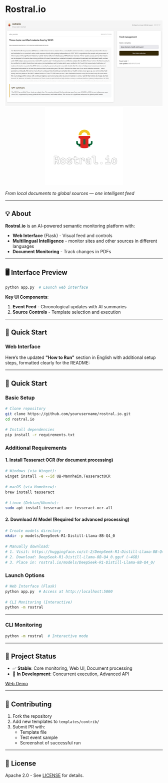 # Rostral.io

<p align="center">
  <img src="assets/screenshot-main.png" width="800" alt="Rostral Web Interface Screenshot">
  <br>
  <img src="assets/readme_logo_nobg.png" width="250" alt="Rostral Logo">
</p>

_From local documents to global sources — one intelligent feed_

---

## 💡 About

**Rostral.io** is an AI-powered semantic monitoring platform with:

- **Web Interface** (Flask) - Visual feed and controls
- **Multilingual Intelligence** - monitor sites and other sources in different languages
- **Document Monitoring** - Track changes in PDFs

---

## 🖥️ Interface Preview

```bash
python app.py  # Launch web interface
```


**Key UI Components**:
1. **Event Feed** - Chronological updates with AI summaries
2. **Source Controls** - Template selection and execution

---

## 🚀 Quick Start

### Web Interface
Here’s the updated **"How to Run"** section in English with additional setup steps, formatted clearly for the README:

---

## 🚀 Quick Start

### Basic Setup
```bash
# Clone repository
git clone https://github.com/yourusername/rostral.io.git
cd rostral.io

# Install dependencies
pip install -r requirements.txt
```

### Additional Requirements

#### 1. Install Tesseract OCR (for document processing)
```bash
# Windows (via Winget):
winget install -e --id UB-Mannheim.TesseractOCR

# macOS (via Homebrew):
brew install tesseract

# Linux (Debian/Ubuntu):
sudo apt install tesseract-ocr tesseract-ocr-all
```

#### 2. Download AI Model (Required for advanced processing)
```bash
# Create models directory
mkdir -p models/DeepSeek-R1-Distill-Llama-8B-Q4_0

# Manually download:
# 1. Visit: https://huggingface.co/ct-2/DeepSeek-R1-Distill-Llama-8B-Q4_0-GGUF
# 2. Download: DeepSeek-R1-Distill-Llama-8B-Q4_0.gguf (~4GB)
# 3. Place in: rostral.io/models/DeepSeek-R1-Distill-Llama-8B-Q4_0/
```

### Launch Options
```bash
# Web Interface (Flask)
python app.py  # Access at http://localhost:5000

# CLI Monitoring (Interactive)
python -m rostral
```
---

### CLI Monitoring
```bash
python -m rostral  # Interactive mode
```

---

## 📍 Project Status

- ✅ **Stable**: Core monitoring, Web UI, Document processing
- 🚧 **In Development**: Concurrent execution, Advanced API


[Web Demo](https://rostral.io/preview.html)

---

## 🤝 Contributing

1. Fork the repository
2. Add new templates to `templates/contrib/`
3. Submit PR with:
   - Template file
   - Test event sample
   - Screenshot of successful run

---

## 📄 License

Apache 2.0 - See [LICENSE](LICENSE) for details.
```